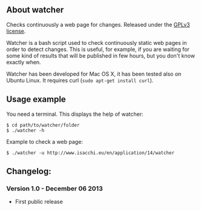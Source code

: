 ## About watcher
Checks continuously a web page for changes.
Released under the [GPLv3 license](https://gnu.org/licenses/gpl.html).

Watcher is a bash script used to check continuously static web pages in order to detect changes. This is useful, for example, if you are waiting for some kind of results that will be published in few hours, but you don't know exactly when.

Watcher has been developed for Mac OS X, it has been tested also on Ubuntu Linux. It requires curl (`sudo apt-get install curl`).


## Usage example
You need a terminal.
This displays the help of watcher:

	$ cd path/to/watcher/folder
	$ ./watcher -h

Example to check a web page:

	$ ./watcher -u http://www.isacchi.eu/en/application/14/watcher


## Changelog:

### Version 1.0 - December 06 2013
* First public release
